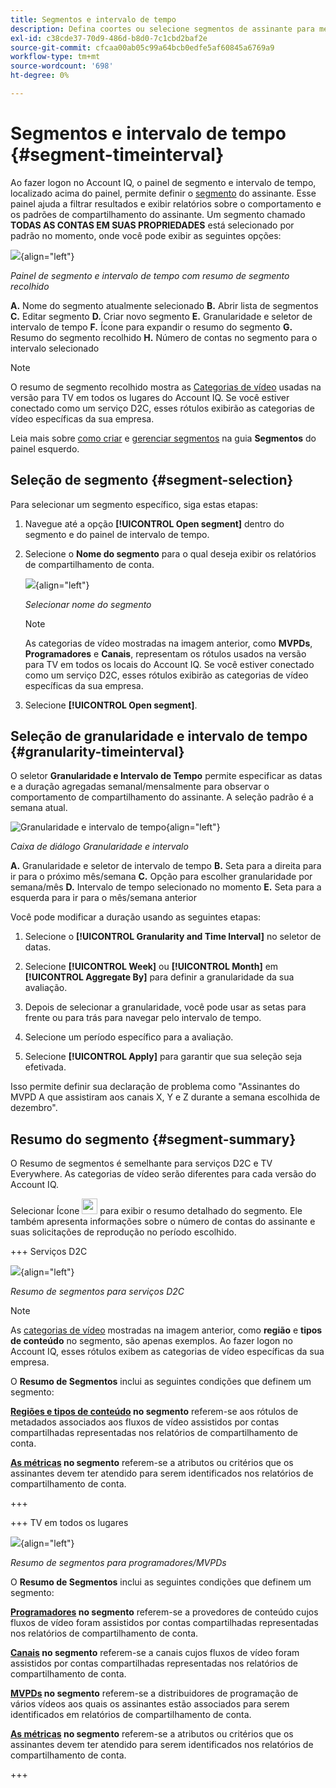 ```yaml
---
title: Segmentos e intervalo de tempo
description: Defina coortes ou selecione segmentos de assinante para medir as possibilidades de compartilhamento de conta e os padrões dos visualizadores do canal para usar ferramentas gráficas e relatórios no Account IQ.
exl-id: c38cde37-70d9-486d-b8d0-7c1cbd2baf2e
source-git-commit: cfcaa00ab05c99a64bcb0edfe5af60845a6769a9
workflow-type: tm+mt
source-wordcount: '698'
ht-degree: 0%

---
```



# Segmentos e intervalo de tempo {#segment-timeinterval}

Ao fazer logon no Account IQ, o painel de segmento e intervalo de tempo, localizado acima do painel, permite definir o [segmento](product-concepts.md#segmet-def) do assinante. Esse painel ajuda a filtrar resultados e exibir relatórios sobre o comportamento e os padrões de compartilhamento do assinante. Um segmento chamado **TODAS AS CONTAS EM SUAS PROPRIEDADES** está selecionado por padrão no momento, onde você pode exibir as seguintes opções:

![](assets/new-segment-selector-collapsed.png){align="left"}

*Painel de segmento e intervalo de tempo com resumo de segmento recolhido*

**A.** Nome do segmento atualmente selecionado **B.** Abrir lista de segmentos **C.** Editar segmento **D.** Criar novo segmento **E.** Granularidade e seletor de intervalo de tempo **F.** Ícone para expandir o resumo do segmento **G.** Resumo do segmento recolhido **H.** Número de contas no segmento para o intervalo selecionado

>[!NOTE]
>
> O resumo de segmento recolhido mostra as [Categorias de vídeo](product-concepts.md#video-category-def) usadas na versão para TV em todos os lugares do Account IQ. Se você estiver conectado como um serviço D2C, esses rótulos exibirão as categorias de vídeo específicas da sua empresa.

Leia mais sobre [como criar](work-with-segments.md#create-new-segment) e [gerenciar segmentos](work-with-segments.md#manage-segment) na guia **Segmentos** do painel esquerdo.

## Seleção de segmento {#segment-selection}

Para selecionar um segmento específico, siga estas etapas:

1. Navegue até a opção **[!UICONTROL Open segment]** dentro do segmento e do painel de intervalo de tempo.
1. Selecione o **Nome do segmento** para o qual deseja exibir os relatórios de compartilhamento de conta.

   ![](assets/open-segment.png){align="left"}

   *Selecionar nome do segmento*

   >[!NOTE]
   >
   > As categorias de vídeo mostradas na imagem anterior, como **MVPDs**, **Programadores** e **Canais**, representam os rótulos usados na versão para TV em todos os locais do Account IQ. Se você estiver conectado como um serviço D2C, esses rótulos exibirão as categorias de vídeo específicas da sua empresa.

1. Selecione **[!UICONTROL Open segment]**.


## Seleção de granularidade e intervalo de tempo {#granularity-timeinterval}

O seletor **Granularidade e Intervalo de Tempo** permite especificar as datas e a duração agregadas semanal/mensalmente para observar o comportamento de compartilhamento do assinante. A seleção padrão é a semana atual.

![Granularidade e intervalo de tempo](assets/granularity-timeinterval-weekwise.png){align="left"}

*Caixa de diálogo Granularidade e intervalo*

**A.** Granularidade e seletor de intervalo de tempo **B.** Seta para a direita para ir para o próximo mês/semana **C.** Opção para escolher granularidade por semana/mês **D.** Intervalo de tempo selecionado no momento **E.** Seta para a esquerda para ir para o mês/semana anterior

Você pode modificar a duração usando as seguintes etapas:

1. Selecione o **[!UICONTROL Granularity and Time Interval]** no seletor de datas.

1. Selecione **[!UICONTROL Week]** ou **[!UICONTROL Month]** em **[!UICONTROL Aggregate By]** para definir a granularidade da sua avaliação.

1. Depois de selecionar a granularidade, você pode usar as setas para frente ou para trás para navegar pelo intervalo de tempo.

1. Selecione um período específico para a avaliação.

1. Selecione **[!UICONTROL Apply]** para garantir que sua seleção seja efetivada.

Isso permite definir sua declaração de problema como &quot;Assinantes do MVPD A que assistiram aos canais X, Y e Z durante a semana escolhida de dezembro&quot;.

## Resumo do segmento {#segment-summary}

O Resumo de segmentos é semelhante para serviços D2C e TV Everywhere. As categorias de vídeo serão diferentes para cada versão do Account IQ.

Selecionar Ícone <img alt= "expandir resumo de segmentos" src="./assets/expand-segment-summary.svg" width="25"> para exibir o resumo detalhado do segmento. Ele também apresenta informações sobre o número de contas do assinante e suas solicitações de reprodução no período escolhido.

+++ Serviços D2C

![](assets/segment-panel-d2c.png){align="left"}

*Resumo de segmentos para serviços D2C*

>[!NOTE]
>
>As [categorias de vídeo](product-concepts.md#video-category-def) mostradas na imagem anterior, como **região** e **tipos de conteúdo** no segmento, são apenas exemplos. Ao fazer logon no Account IQ, esses rótulos exibem as categorias de vídeo específicas da sua empresa.

O **Resumo de Segmentos** inclui as seguintes condições que definem um segmento:

**[Regiões e tipos de conteúdo](product-concepts.md#video-category-def) no segmento** referem-se aos rótulos de metadados associados aos fluxos de vídeo assistidos por contas compartilhadas representadas nos relatórios de compartilhamento de conta.

**[As métricas](product-concepts.md#metric) no segmento** referem-se a atributos ou critérios que os assinantes devem ter atendido para serem identificados nos relatórios de compartilhamento de conta.

+++

+++ TV em todos os lugares

![](assets/segment-panel-programmers-mvpd.png){align="left"}

*Resumo de segmentos para programadores/MVPDs*

O **Resumo de Segmentos** inclui as seguintes condições que definem um segmento:

**[Programadores](product-concepts.md#programmer-def) no segmento** referem-se a provedores de conteúdo cujos fluxos de vídeo foram assistidos por contas compartilhadas representadas nos relatórios de compartilhamento de conta.

**[Canais](product-concepts.md#channel-def) no segmento** referem-se a canais cujos fluxos de vídeo foram assistidos por contas compartilhadas representadas nos relatórios de compartilhamento de conta.

**[MVPDs](product-concepts.md#mvpd-def) no segmento** referem-se a distribuidores de programação de vários vídeos aos quais os assinantes estão associados para serem identificados em relatórios de compartilhamento de conta.

**[As métricas](product-concepts.md#metric) no segmento** referem-se a atributos ou critérios que os assinantes devem ter atendido para serem identificados nos relatórios de compartilhamento de conta.

+++
